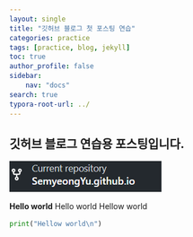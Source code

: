 ```yaml
---
layout: single
title: "깃허브 블로그 첫 포스팅 연습"
categories: practice
tags: [practice, blog, jekyll]
toc: true
author_profile: false
sidebar:
    nav: "docs"
search: true
typora-root-url: ../
---
```


## 깃허브 블로그 연습용 포스팅입니다.

![image-20240325103730001](/images/2024-03-23-init/image-20240325103730001.png)

**Hello world** Hello world Hellow world

```python
print("Hellow world\n")
```

